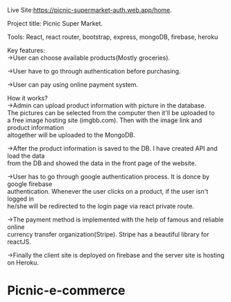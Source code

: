 Live Site:https://picnic-supermarket-auth.web.app/home. 

Project title: Picnic Super Market.  

Tools: React, react router, bootstrap, express, mongoDB, firebase, heroku

Key features:  
->User can choose available products(Mostly groceries).  

->User have to go through authentication before purchasing.  

->User can pay using online payment system.  

How it works?  
->Admin can upload product information with picture in the database.  
The pictures can be selected from the computer then it'll be uploaded to  
a free image hosting site (imgbb.com). Then with the image link and product information  
altogether will be uploaded to the MongoDB.  

->After the product information is saved to the DB. I have created API and load the data   
from the DB and showed the data in the front page of the website.

->User has to go through google authentication process. It is donce by google firebase  
authentication. Whenever the user clicks on a product, if the user isn't logged in  
he/she will be redirected to the login page via react private route.  

->The payment method is implemented with the help of famous and reliable online  
currency transfer organization(Stripe). Stripe has a beautiful library for reactJS.  

->Finally the client site is deployed on firebase and the server site is hosting on Heroku. 


# Picnic-e-commerce
